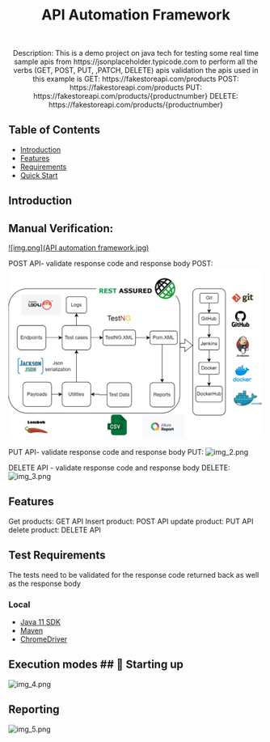 <h1 align="center"> API Automation Framework</h1> <br>

<p align="center">
  Description: This is a demo project on java tech for testing some real time sample apis from https://jsonplaceholder.typicode.com to perform all the verbs (GET, POST, PUT, ,PATCH, DELETE) apis validation
 the apis used in this example is 
 GET: https://fakestoreapi.com/products
POST: https://fakestoreapi.com/products
PUT: https://fakestoreapi.com/products/{productnumber}
DELETE: https://fakestoreapi.com/products/{productnumber}
</p>


## Table of Contents

- [Introduction](#introduction)
- [Features](#features)
- [Requirements](#requirements)
- [Quick Start](#quick-start)


## Introduction

## Manual Verification:

[![img.png](API automation framework.jpg)](https://github.com/Lahiru66/RestAssured-API-Automation-Framework/blob/main/API%20automation%20framework.jpg)


POST API- validate response code and response body
POST:
![framework.jpg](framework.jpg)

PUT API- validate response code and response body
PUT:
![img_2.png](img_2.png)

DELETE API - validate response code and response body
DELETE:
![img_3.png](img_3.png)


## Features
Get products: GET API
Insert product: POST API
update product: PUT API
delete product: DELETE API


## Test Requirements
The tests need to be validated for the response code returned back as well as the response body


### Local
* [Java 11 SDK](https://www.oracle.com/au/java/technologies/javase/jdk11-archive-downloads.html)
* [Maven](https://maven.apache.org/download.cgi)
* [ChromeDriver](https://chromedriver.chromium.org/downloads)



## Execution modes ## 🤖 Starting up

![img_4.png](img_4.png)

## Reporting

![img_5.png](img_5.png)

